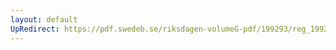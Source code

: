 ```yaml
---
layout: default
UpRedirect: https://pdf.swedeb.se/riksdagen-volumeG-pdf/199293/reg_199293/reg_199293_0483.pdf
---
```

